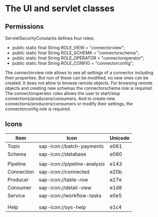 # The UI and servlet classes

## Permissions

ServletSecurityConstants defines four roles:
* public static final String ROLE_VIEW = "connectorview"; 
* public static final String ROLE_SCHEMA = "connectorschema"; 
* public static final String ROLE_OPERATOR = "connectoroperator"; 
* public static final String ROLE_CONFIG = "connectorconfig"; 

The connectorview role allows to see all settings of a connector including their properties. But non of these can be modified, no new ones can be created. It does not allow to browse remote objects.
For browsing remote objects and creating new schemas the connectorschema role is required.
The connectoroperator roles allows the user to start/stop connections/producers/consumers.
And to create new connections/producers/consumers or modify their settings, the connectorconfig role is required.



## Icons

| Item       | Icon                         | Unicode |
| ---------- | ---------------------------- | ------- |
| Topic      | sap-icon://batch-payments    | e061    |
| Schema     | sap-icon://database          | e080    |
|            |                              |         |
| Pipeline   | sap-icon://pipeline-analysis | e143    |
| Connection | sap-icon://connected         | e20b    |
| Producer   | sap-icon://table-row         | e27e    |
| Consumer   | sap-icon://detail-view       | e1d8    |
| Service    | sap-icon://workflow-tasks    | e0e5    |
|            |                              |         |
|            |                              |         |
| Help       | sap-icon://sys-help          | e1c4    |





